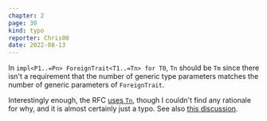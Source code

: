 ```yaml
---
chapter: 2
page: 30
kind: typo
reporter: Chris00
date: 2022-08-13
---
```

In `impl<P1..=Pn> ForeignTrait<T1..=Tn> for T0`, `Tn` should be `Tm`
since there isn't a requirement that the number of generic type
parameters matches the number of generic parameters of `ForeignTrait`.

Interestingly enough, the RFC [uses `Tn`][rfc], though I couldn't find
any rationale for why, and it is almost certainly just a typo. See also
[this discussion].

[rfc]: https://rust-lang.github.io/rfcs/2451-re-rebalancing-coherence.html#concrete-orphan-rules
[this discussion]: https://github.com/jonhoo/rust-for-rustaceans.com/pull/24
